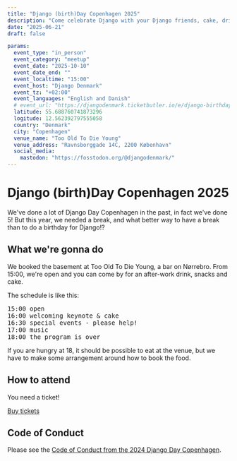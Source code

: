 ```yaml
---
title: "Django (birth)Day Copenhagen 2025"
description: "Come celebrate Django with your Django friends, cake, drinks and fun!"
date: "2025-06-21"
draft: false

params:
  event_type: "in_person"
  event_category: "meetup"
  event_date: "2025-10-10"
  event_date_end: ""
  event_localtime: "15:00"
  event_host: "Django Denmark"
  event_tz: "+02:00"
  event_languages: "English and Danish"
  # event_url: "https://djangodenmark.ticketbutler.io/e/django-birthday-copenhagen-2025"
  latitude: 55.688760741873296
  logitude: 12.562392797555058
  country: "Denmark"
  city: "Copenhagen"
  venue_name: "Too Old To Die Young"
  venue_address: "Ravnsborggade 14C, 2200 København"
  social_media:
    mastodon: "https://fosstodon.org/@djangodenmark/"
---
```


# Django (birth)Day Copenhagen 2025

We've done a lot of Django Day Copenhagen in the past, in fact we've done 5! But this year, we needed a break, and what better way to have a break than to do a birthday for Django!?

## What we're gonna do

We booked the basement at Too Old To Die Young, a bar on Nørrebro. From 15:00, we're open and you can come by for an after-work drink, snacks and cake.

The schedule is like this:

<pre>
15:00 open
16:00 welcoming keynote & cake
16:30 special events - please help!
17:00 music
18:00 the program is over
</pre>

If you are hungry at 18, it should be possible to eat at the venue, but we have to make some arrangement around how to book the food.

## How to attend

You need a ticket!

<a href="https://djangodenmark.ticketbutler.io/e/django-birthday-copenhagen-2025">Buy tickets</a>

## Code of Conduct

Please see the [Code of Conduct from the 2024 Django Day Copenhagen](https://2024.djangoday.dk/conduct/).
